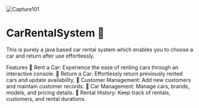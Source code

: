 ![Capture101](https://github.com/user-attachments/assets/5dd2044d-5940-4cd8-9ea9-8a595be806aa)
# CarRentalSystem 🚗 
This is purely a java based car rental system which enables you to choose a car and return after use effortlessly.

Features
🚀 Rent a Car: Experience the ease of renting cars through an interactive console. 🔁 Return a Car: Effortlessly return previously rented cars and update availability. 👥 Customer Management: Add new customers and maintain customer records. 🚗 Car Management: Manage cars, brands, models, and pricing details. 📝 Rental History: Keep track of rentals, customers, and rental durations.

